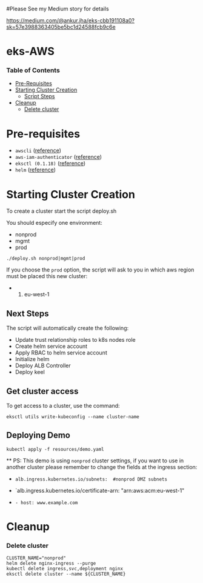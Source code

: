 #Please See my Medium story for details 

https://medium.com/@ankur.jha/eks-cbb191108a0?sk=57e3988363405be5bc1d24588fcb9c6e

# eks-AWS

### Table of Contents

* [Pre-Requisites](#Pre-requisites)
* [Starting Cluster Creation](#starting-cluster-creation)
  * [Script Steps](#script-steps)
* [Cleanup](#Cleanup)
  * [Delete cluster](#delete-cluster)


# Pre-requisites

* `awscli` ([reference](https://docs.aws.amazon.com/cli/latest/userguide/cli-chap-install.html))
* `aws-iam-authenticator` ([reference](https://docs.aws.amazon.com/eks/latest/userguide/install-aws-iam-authenticator.html))
* `eksctl (0.1.18)` ([reference](https://github.com/weaveworks/eksctl))
* `helm` ([reference](https://docs.helm.sh/using_helm/#installing-helm))



<a id="starting-cluster-creation">

# Starting Cluster Creation

To create a cluster start the script deploy.sh

You should especify one environment:
- nonprod
- mgmt
- prod

```shell 
./deploy.sh nonprod|mgmt|prod
```

If you choose the `prod` option, the script will ask to you in which aws region must be placed this new cluster:
- 1) eu-west-1 

<a id="script-steps">

## Next Steps

The script will automatically create the following:

- Update trust relationship roles to k8s nodes role
- Create helm service account
- Apply RBAC to helm service account
- Initialize helm
- Deploy ALB Controller
- Deploy keel


## Get cluster access

To get access to a cluster, use the command:
```shell 
eksctl utils write-kubeconfig --name cluster-name
```


## Deploying Demo

```shell
kubectl apply -f resources/demo.yaml
```
** PS: This demo is using `nonprod` cluster settings, if you want to use in another cluster please remember to change the fields at the ingress section:
- `alb.ingress.kubernetes.io/subnets:  #nonprod DMZ subnets`

- `alb.ingress.kubernetes.io/certificate-arn: "arn:aws:acm:eu-west-1"
- `- host: www.example.com`

# Cleanup

<a id="delete-cluster">

### Delete cluster
```shell
CLUSTER_NAME="nonprod"
helm delete nginx-ingress --purge
kubectl delete ingress,svc,deployment nginx
eksctl delete cluster --name ${CLUSTER_NAME}
```

